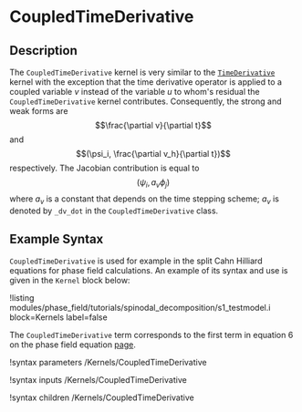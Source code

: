 <!-- MOOSE Documentation Stub: Remove this when content is added. -->

# CoupledTimeDerivative

## Description

The `CoupledTimeDerivative` kernel is very similar to the
[`TimeDerivative`](systems/Kernels/framework/TimeDerivative.md) kernel with the
exception that the time derivative operator is applied to a coupled variable $v$ instead
of the variable $u$ to whom's residual the `CoupledTimeDerivative` kernel
contributes. Consequently, the strong and weak forms are $$\frac{\partial
v}{\partial t}$$ and $$(\psi_i, \frac{\partial v_h}{\partial t})$$
respectively. The Jacobian contribution is equal to $$(\psi_i, a_v\phi_j)$$
where $a_v$ is a constant that depends on the time stepping scheme; $a_v$ is
denoted by `_dv_dot` in the `CoupledTimeDerivative` class.

## Example Syntax

`CoupledTimeDerivative` is used for example in the split Cahn Hilliard equations
for phase field calculations. An example of its syntax and use is given in
the `Kernel` block below:

!listing modules/phase_field/tutorials/spinodal_decomposition/s1_testmodel.i
 block=Kernels label=false

 The `CoupledTimeDerivative` term corresponds to the first term in equation 6 on
 the phase field equation
 [page](modules/phase_field/Phase_Field_Equations.md).

!syntax parameters /Kernels/CoupledTimeDerivative

!syntax inputs /Kernels/CoupledTimeDerivative

!syntax children /Kernels/CoupledTimeDerivative
